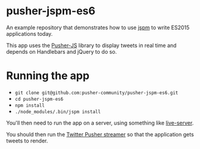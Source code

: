 # pusher-jspm-es6

An example repository that demonstrates how to use [jspm](http://jspm.io) to write ES2015 applications today.

This app uses the [Pusher-JS](https://github.com/pusher/pusher-js) library to display tweets in real time and depends on Handlebars and jQuery to do so.

# Running the app
- `git clone git@github.com:pusher-community/pusher-jspm-es6.git`
- `cd pusher-jspm-es6`
- `npm install`
- `./node_modules/.bin/jspm install`

You'll then need to run the app on a server, using something like [live-server](https://www.npmjs.com/package/live-server).

You should then run the [Twitter Pusher streamer](https://github.com/pusher-community/pusher-twitter-streamer) so that the application gets tweets to render.
